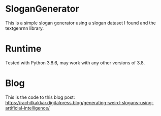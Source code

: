 # SloganGenerator
This is a simple slogan generator using a slogan dataset I found and the textgenrnn library.

# Runtime
Tested with Python 3.8.6, may work with any other versions of 3.8.

# Blog
This is the code to this blog post: https://rachitkakkar.digitalpress.blog/generating-weird-slogans-using-artificial-intelligence/
